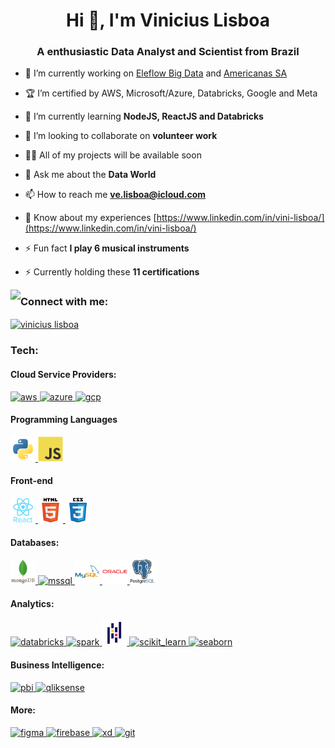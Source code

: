 <h1 align="center">Hi 👋, I'm Vinicius Lisboa</h1>
<h3 align="center">A enthusiastic Data Analyst and Scientist from Brazil</h3>

- 🔭 I’m currently working on [Eleflow Big Data](eleflow.com.br) and [Americanas SA](americanas.com.br)

- 🏆 I’m certified by AWS, Microsoft/Azure, Databricks, Google and Meta

- 🌱 I’m currently learning **NodeJS, ReactJS and Databricks**

- 👯 I’m looking to collaborate on **volunteer work**

- 👨‍💻 All of my projects will be available soon

- 💬 Ask me about the **Data World** 

- 📫 How to reach me **ve.lisboa@icloud.com**

- 📄 Know about my experiences [https://www.linkedin.com/in/vini-lisboa/](https://www.linkedin.com/in/vini-lisboa/)

- ⚡ Fun fact **I play 6 musical instruments**

- ⚡ Currently holding these **11 certifications**
<img src="https://media.licdn.com/dms/image/D4D16AQEbjJNXpWHomQ/profile-displaybackgroundimage-shrink_350_1400/0/1672924977427?e=1678320000&v=beta&t=BQByymMQPdwo70mCzorkxZD56q2Uy1obAiB3hGFKczM" align="left"/>

<h3 align="left">Connect with me:</h3>
<p align="left">
    <a href="https://linkedin.com/in/vinicius lisboa" target="blank">
        <img align="center" src="https://raw.githubusercontent.com/rahuldkjain/github-profile-readme-generator/master/src/images/icons/Social/linked-in-alt.svg" alt="vinicius lisboa" height="30" width="40" />
    </a>
</p>

<h3 align="left">Tech:</h3>
<p align="left"> 
    <h4 align="left">Cloud Service Providers:</h4>
    <a href="https://aws.amazon.com" target="_blank" rel="noreferrer"> 
        <img src="https://pbs.twimg.com/profile_images/1599829788369113089/FrdYoQ1o_400x400.jpg" alt="aws" width="40" height="40"/> 
    </a> 
    <a href="https://azure.microsoft.com/en-in/" target="_blank" rel="noreferrer"> 
        <img src="https://swimburger.net/media/0zcpmk1b/azure.jpg" alt="azure" width="40" height="40"/> 
    </a>
    <a href="https://cloud.google.com" target="_blank" rel="noreferrer"> 
        <img src="https://www.vectorlogo.zone/logos/google_cloud/google_cloud-icon.svg" alt="gcp" width="40" height="40"/> 
    </a>
    <h4 align="left">Programming Languages</h4>
    <a href="https://www.python.org" target="_blank" rel="noreferrer"> 
        <img src="https://raw.githubusercontent.com/devicons/devicon/master/icons/python/python-original.svg" alt="python" width="40" height="40"/> 
    </a>
    <a href="https://developer.mozilla.org/en-US/docs/Web/JavaScript" target="_blank" rel="noreferrer"> 
        <img src="https://raw.githubusercontent.com/devicons/devicon/master/icons/javascript/javascript-original.svg" alt="javascript" width="40" height="40"/> 
    </a>
    <h4 align="left">Front-end</h4>
    <a href="https://reactjs.org/" target="_blank" rel="noreferrer"> 
        <img src="https://raw.githubusercontent.com/devicons/devicon/master/icons/react/react-original-wordmark.svg" alt="react" width="40" height="40"/> 
    </a> 
    <a href="https://www.w3.org/html/" target="_blank" rel="noreferrer"> 
        <img src="https://raw.githubusercontent.com/devicons/devicon/master/icons/html5/html5-original-wordmark.svg" alt="html5" width="40" height="40"/> 
    </a>
    <a href="https://www.w3schools.com/css/" target="_blank" rel="noreferrer"> 
        <img src="https://raw.githubusercontent.com/devicons/devicon/master/icons/css3/css3-original-wordmark.svg" alt="css3" width="40" height="40"/> 
    </a>
    <h4 align="left">Databases:</h4>
    <a href="https://www.mongodb.com/" target="_blank" rel="noreferrer"> 
        <img src="https://raw.githubusercontent.com/devicons/devicon/master/icons/mongodb/mongodb-original-wordmark.svg" alt="mongodb" width="40" height="40"/> 
    </a> 
    <a href="https://www.microsoft.com/en-us/sql-server" target="_blank" rel="noreferrer"> 
    <img src="https://www.svgrepo.com/show/303229/microsoft-sql-server-logo.svg" alt="mssql" width="40" height="40"/> 
    </a> 
    <a href="https://www.mysql.com/" target="_blank" rel="noreferrer"> 
        <img src="https://raw.githubusercontent.com/devicons/devicon/master/icons/mysql/mysql-original-wordmark.svg" alt="mysql" width="40" height="40"/> 
    </a>
    <a href="https://www.oracle.com/" target="_blank" rel="noreferrer"> 
        <img src="https://raw.githubusercontent.com/devicons/devicon/master/icons/oracle/oracle-original.svg" alt="oracle" width="40" height="40"/> 
    </a>
    <a href="https://www.postgresql.org" target="_blank" rel="noreferrer"> 
        <img src="https://raw.githubusercontent.com/devicons/devicon/master/icons/postgresql/postgresql-original-wordmark.svg" alt="postgresql" width="40" height="40"/> 
    </a>
    <h4 align="left">Analytics:</h4>
    <a href="https://databricks.com" target="_blank" rel="noreferrer"> 
        <img src="https://avatars.githubusercontent.com/u/4998052?s=280&v=4" alt="databricks" width="40" height="40"/> 
    </a>
    <a href="https://spark.apache.org/" target="_blank" rel="noreferrer"> 
        <img src="https://www.vectorlogo.zone/logos/apache_spark/apache_spark-icon.svg" alt="spark" width="40" height="40"/> 
    </a> 
    <a href="https://pandas.pydata.org/" target="_blank" rel="noreferrer"> 
        <img src="https://raw.githubusercontent.com/devicons/devicon/2ae2a900d2f041da66e950e4d48052658d850630/icons/pandas/pandas-original.svg" alt="pandas" width="40" height="40"/> 
    </a>     
    <a href="https://scikit-learn.org/" target="_blank" rel="noreferrer"> 
        <img src="https://upload.wikimedia.org/wikipedia/commons/0/05/Scikit_learn_logo_small.svg" alt="scikit_learn" width="40" height="40"/> 
    </a> 
    <a href="https://seaborn.pydata.org/" target="_blank" rel="noreferrer"> 
        <img src="https://seaborn.pydata.org/_images/logo-mark-lightbg.svg" alt="seaborn" width="40" height="40"/> 
    </a>
    <h4 align="left">Business Intelligence:</h4>
    <a href="#" target="_blank" rel="noreferrer"> 
        <img src="https://upload.wikimedia.org/wikipedia/commons/thumb/c/cf/New_Power_BI_Logo.svg/630px-New_Power_BI_Logo.svg.png" alt="pbi" width="40" height="40"/> 
    </a>
    <a href="#" target="_blank" rel="noreferrer"> 
        <img src="https://play-lh.googleusercontent.com/2ECNdTd7ypl2nKKi8pUPglRl7TGi7_konvNOzIW0WwKmsw-vea_FSz95hBGrjRVBMw" alt="qliksense" width="40" height="40"/> 
    </a>
    <h4 align="left">More:</h4> 
    <a href="https://www.figma.com/" target="_blank" rel="noreferrer"> 
        <img src="https://www.vectorlogo.zone/logos/figma/figma-icon.svg" alt="figma" width="40" height="40"/> 
    </a> 
    <a href="https://firebase.google.com/" target="_blank" rel="noreferrer"> 
        <img src="https://www.vectorlogo.zone/logos/firebase/firebase-icon.svg" alt="firebase" width="40" height="40"/> 
    </a>  
    <a href="https://www.adobe.com/products/xd.html" target="_blank" rel="noreferrer"> 
        <img src="https://cdn.worldvectorlogo.com/logos/adobe-xd.svg" alt="xd" width="40" height="40"/> 
    </a>
    <a href="https://git-scm.com/" target="_blank" rel="noreferrer"> 
        <img src="https://www.vectorlogo.zone/logos/git-scm/git-scm-icon.svg" alt="git" width="40" height="40"/> 
    </a> 
</p>

